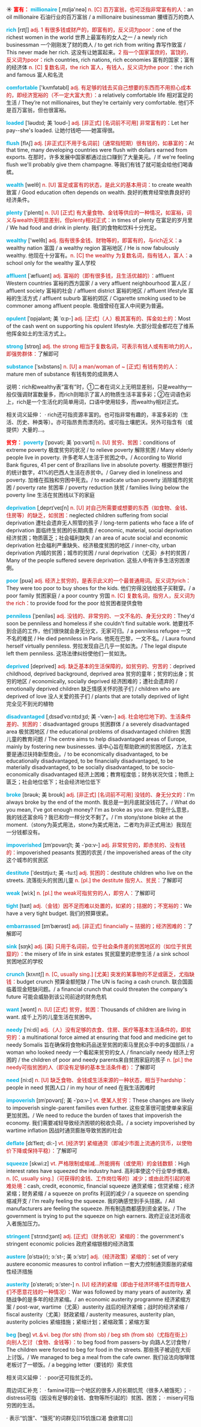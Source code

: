 ☀ <font color="red">**富有：**</font>
<font color="sky blue">**millionaire**</font> [͵mɪljə'neə] 
<font color="#c00000">n. [C] 百万富翁，也可泛指非常富有的人：</font>an oil millionaire 石油行业的百万富翁 / a millionaire businessman 腰缠百万的商人

<font color="sky blue">**rich**</font> [rɪtʃ] 
<font color="#c00000">adj. 1 有很多钱或财产的，即富有的，反义词为poor：</font>one of the richest women in the world 世界上最富有的女人之一 / a newly rich businessman 一个刚刚发了财的商人 / to get rich from writing 靠写作致富 / This never made her rich. 这没有让她富起来。<font color="#c00000">2 指一个国家富庶的，富饶的，反义词为poor：</font>rich countries, rich nations, rich economies 富有的国家；富有的经济体 <font color="#c00000">n. [C] 复数名词，the rich 富人，有钱人，反义词为the poor：</font>the rich and famous 富人和名流

<font color="sky blue">**comfortable**</font> ['kʌmfətəbl] 
<font color="#c00000">adj. 有足够的钱去买自己想要的东西而不用担心成本的，即经济宽裕的（不一定大富大贵）：</font>a relatively comfortable life 相对富足的生活 / They’re not millionaires, but they’re certainly very comfortable. 他们不是百万富翁，但也很富裕。
                      
<font color="sky blue">**loaded**</font> [ˈləʊdɪd; 美 ˈloʊd-]
<font color="#c00000">adj. [非正式] [名词前不可用] 非常富有的：</font>Let her pay--she's loaded. 让她付钱吧——她富得很。

<font color="sky blue">**flush**</font> [flʌʃ]
<font color="#c00000">adj. [非正式][不用于名词前]（通常指短期）很有钱的，如暴富的：</font>At that time, many developing countries were flush with dollars earned from exports. 在那时，许多发展中国家都通过出口赚到了大量美元。/ If we're feeling flush we'll probably give them champagne. 等我们有钱了就可能会给他们喝香槟。

<font color="sky blue">**wealth**</font> [welθ] 
<font color="#c00000">n. [U] 富足或富有的状态，是此义的基本用词：</font>to create wealth 致富 / Good education often depends on wealth. 良好的教育经常依靠良好的经济条件。

<font color="sky blue">**plenty**</font> ['plentɪ] 
<font color="#c00000">n. [U] [正式] 有大量食物、金钱等供应的一种情况，如富裕，词义与wealth无明显差别，但plenty相对正式：</font>in times of plenty 在富足的岁月里 / We had food and drink in plenty. 我们的食物和饮料十分充足。

<font color="sky blue">**wealthy**</font> ['welθɪ] 
<font color="#c00000">adj. 指有很多金钱、财物等的，即富有的，与rich近义：</font>a wealthy nation 富国 / a wealthy region 富裕地区 / He is now fabulously wealthy. 他现在十分富有。<font color="#c00000">n. [C] the wealthy 为复数名词，指有钱人，富人：</font>a school only for the wealthy 富人学校
           
<font color="sky blue">**affluent**</font> [ˈæfluənt]
<font color="#c00000">adj. 富裕的（即有很多钱，且生活优越的）：</font>affluent Western countries 富裕的西方国家 / a very affluent neighbourhood 富人区 / affluent society 富裕的社会 / affluent district 富裕的地区 / affluent lifestyle 富裕的生活方式 / affluent suburb 富裕的郊区 / Cigarette smoking used to be commoner among affluent people. 吸烟曾经在富人中间更为普遍。
           
<font color="sky blue">**opulent**</font> [ˈɒpjələnt; 美 ˈɑ:p-]
<font color="#c00000">adj. [正式]（人）极其富有的、挥金如土的：</font>Most of the cash went on supporting his opulent lifestyle. 大部分现金都花在了维系他挥金如土的生活方式上。

<font color="sky blue">**strong**</font> [strɒŋ] 
<font color="#c00000">adj. the strong 相当于复数名词，可表示有钱人或有影响力的人，即强势群体：</font>了解即可
           
<font color="sky blue">**substance**</font> [ˈsʌbstəns]
<font color="#c00000">n. [U] a man/woman of ~ [正式] 有钱有势的人：</font>mature men of substance 有钱有势的成熟男人

说明：rich和wealthy表“富有”时，①二者在词义上无明显差别，只是wealthy一般仅强调财富数量多，而rich则暗示了富人的物质生活丰富多彩；②在词语色彩上，rich是一个生活化的简单用词，口语中使用较多，而wealthy相对正式。

相关词义延伸：
· rich还可指资源丰富的。也可指非常有趣的，丰富多彩的（生活、历史、种类等）。亦可指昂贵而漂亮的。或可指土壤肥沃。另外可指含有（或提供）大量的…。

<font color="red">**贫穷：**</font>
<font color="sky blue">**poverty**</font> [ˈpɒvəti; 美 ˈpɑ:vərti]
<font color="#c00000">n. [U] 贫穷、贫困：</font>conditions of extreme poverty 极度贫穷的状况 / to relieve poverty 解除贫困 / Many elderly people live in poverty. 许多老年人生活于贫困之中。/ According to World Bank figures, 41 per cent of Brazilians live in absolute poverty. 根据世界银行的统计数字，41%的巴西人生活在赤贫中。/ Garvey died in loneliness and poverty. 加维在孤独和穷困中死去。/ to eradicate urban poverty 消除城市的贫困 / poverty rate 贫困率 / poverty reduction 扶贫 / families living below the poverty line 生活在贫困线以下的家庭
           
<font color="sky blue">**deprivation**</font> [ˌdeprɪˈveɪʃn]
<font color="#c00000">n. [U] 对自己所需要或想要的东西（如食物、金钱、住房等）的缺乏，如贫困：</font>neglected children suffering from social deprivation 遭社会遗弃无人照管的孩子 / long-term patients who face a life of deprivation 面临终生贫困的长期病患 / economic, material, social deprivation 经济贫困；物质匮乏；社会福利缺失 / an area of acute social and economic deprivation 社会福利严重缺失、经济极度贫困的地区 / inner-city, urban deprivation 内城的贫困；城市的贫困 / rural deprivation（尤英）乡村的贫困 / Many of the people suffered severe deprivation. 这些人中有许多生活穷困潦倒。

<font color="sky blue">**poor**</font> [pʊə] 
<font color="#c00000">adj. 经济上贫穷的，是表示此义的一个最普通用词。反义词为rich：</font>They were too poor to buy shoes for the kids. 他们穷得没钱给孩子买鞋穿。/ a poor family 贫困家庭 / a poor country 穷国 <font color="#c00000">n. [C] 复数名词，指穷人，反义词为the rich：</font>to provide food for the poor 给贫困者提供食物
                    
<font color="sky blue">**penniless**</font> [ˈpeniləs]
<font color="#c00000">adj. 没钱的、非常穷的、一文不名的、身无分文的：</font>They'd soon be penniless and homeless if she couldn't find suitable work. 她要找不到合适的工作，他们很快就会身无分文，无家可归。/ a penniless refugee 一文不名的难民 / He died penniless in Paris. 他死在巴黎，一文不名。/ Laura found herself virtually penniless. 劳拉发现自己几乎一贫如洗。/ The legal dispute left them penniless. 这场法律纠纷使他们一贫如洗。
       
<font color="sky blue">**deprived**</font> [deprived]
<font color="#c00000">adj. 缺乏基本的生活保障的，如贫穷的、穷苦的：</font>deprived childhood, deprived background, deprived area 贫穷的童年；贫穷的出身；贫穷的地区 / economically, socially deprived 经济困难的；遭社会遗弃的 / emotionally deprived children 缺乏情感关怀的孩子们 / children who are deprived of love 没人关爱的孩子们 / plants that are totally deprived of light 完全见不到光的植物
           
<font color="sky blue">**disadvantaged**</font> [ˌdɪsədˈvɑ:ntɪdʒd; 美 -ˈvæn-]
<font color="#c00000">adj. 社会地位地下的、生活条件差的、贫困的：</font>disadvantaged groups 贫困群体 / a severely disadvantaged area 极贫困地区 / the educational problems of disadvantaged children 贫困儿童的教育问题 / The centre aims to help disadvantaged areas of Europe, mainly by fostering new businesses. 该中心旨在帮助欧洲的贫困地区，方法主要是通过扶持新型商业。/ to be economically disadvantaged, to be educationally disadvantaged, to be financially disadvantaged, to be materially disadvantaged, to be socially disadvantaged, to be socio-economically disadvantaged 经济上困难；教育程度低；财务状况欠佳；物质上匮乏；社会地位低下；社会经济地位低下

<font color="sky blue">**broke**</font> [brəʊk; 美 broʊk]
<font color="#c00000">adj. [非正式] [名词前不可用] 没钱的、身无分文的：</font>I'm always broke by the end of the month. 我总是一到月底就没钱花了。/ What do you mean, I've got enough money? I'm as broke as you are. 你是什么意思，我的钱还富余吗？我已和你一样分文不剩了。/ I'm stony/stone bloke at the moment.（stony为英式用法，stone为美式用法，二者均为非正式用法）我现在一分钱都没有。

<font color="sky blue">**impoverished**</font> [ɪmˈpɒvərɪʃt; 美 -ˈpɑ:v-]
<font color="#c00000">adj. 非常贫穷的，即赤贫的、没有钱的：</font>impoverished peasants 贫困的农民 / the impoverished areas of the city 这个城市的贫民区           

<font color="sky blue">**destitute**</font> [ˈdestɪtju:t; 美 -tu:t]
<font color="#c00000">adj. 贫困的：</font>destitute children who live on the streets. 流落街头的贫困儿童 <font color="#c00000">n. [pl.] the destitute 指穷人、贫民：</font>了解即可

<font color="sky blue">**weak**</font> [wi:k] 
<font color="#c00000">n. [pl.] the weak可指贫穷的人，即穷人：</font>了解即可

<font color="sky blue">**tight**</font> [taɪt] 
<font color="#c00000">adj.（金钱）因不足而难以处置的，如紧的；拮据的；不宽裕的：</font>We have a very tight budget. 我们的预算很紧。
           
<font color="sky blue">**embarrassed**</font> [ɪmˈbærəst]
<font color="#c00000">adj. [非正式] financially ~ 拮据的；经济困难的：</font>了解即可

<font color="sky blue">**sink**</font> [sɪŋk] 
<font color="#c00000">adj. [英] 只用于名词前，位于社会条件差的贫困地区的（如位于贫民窟的）：</font>the misery of life in sink estates 贫民窟里的悲惨生活 / a sink school 贫困地区的学校
           
<font color="sky blue">**crunch**</font> [krʌntʃ]
<font color="#c00000">n. [C, usually sing.] [尤美] 突发的某事物的不足或匮乏，尤指缺钱：</font>budget crunch 预算金额短缺 / The UN is facing a cash crunch. 联合国面临着现金短缺问题。/ a financial crunch that could threaten the company's future 可能会威胁到该公司前途的财务危机

<font color="sky blue">**want**</font> [wɒnt] 
<font color="#c00000">n. [U] [正式] 贫穷，贫困：</font>Thousands of children are living in want. 成千上万的儿童生活在贫困中。
           
<font color="sky blue">**needy**</font> [ˈni:di]
<font color="#c00000">adj.（人）没有足够的衣食、住房、医疗等基本生活条件的，即贫穷的：</font>a multinational force aimed at ensuring that food and medicine get to needy Somalis 旨在确保将食物和药品送至贫困的索马里民众手中的多国部队 / a woman who looked needy 一个看起来贫穷的女人 / financially needy 经济上穷困的 / the children of poor and needy parents来自贫困家庭的孩子 <font color="#c00000">n. [pl.] the needy可指贫困的人（即没有足够的基本生活条件者）：</font>了解即可

<font color="sky blue">**need**</font> [ni:d] 
<font color="#c00000">n. [U] 缺乏食物、金钱或生活来源的一种状态，相当于hardship：</font>people in need 贫困人口 / in my hour of need 在我生活困难时
           
<font color="sky blue">**impoverish**</font> [ɪmˈpɒvərɪʃ; 美 -ˈpɑ:v-]
<font color="#c00000">vt. 使某人贫穷：</font>These changes are likely to impoverish single-parent families even further. 这些变革很可能使单亲家庭更加贫困。/ We need to reduce the burden of taxes that impoverish the economy. 我们需要减轻导致经济困顿的税收负荷。/ a society impoverished by wartime inflation 因战时通货膨胀导致贫困的社会
           
<font color="sky blue">**deflate**</font> [dɪˈfleɪt; di:-]
<font color="#c00000">vt. [经济学] 紧缩通货（即减少市面上流通的货币，以使物价下降或保持平稳）：</font>了解即可

<font color="sky blue">**squeeze**</font> [skwi:z] 
<font color="#c00000">vt. 严格限制或缩减…所能拥有（或使用）的金钱数额：</font>High interest rates have squeezed the industry hard. 高利率使这个行业举步维艰。<font color="#c00000">n. [C, usually sing.]（可获得的金钱、工作岗位等的）减少；或由此而引起的艰难处境：</font>cash, credit, economic, financial squeeze 通货紧缩；信贷紧缩；经济紧缩；财务紧缩 / a squeeze on profits 利润的减少 / a squeeze on spending 缩减开支 / I’m really feeling the squeeze. 我的确感觉到手头拮据。/ All manufacturers are feeling the squeeze. 所有制造商都感到资金紧张。/ The government is trying to put the squeeze on high earners. 政府正设法对高收入者施加压力。
           
<font color="sky blue">**stringent**</font> [ˈstrɪndʒənt]
<font color="#c00000">adj. [正式]（财务状况）紧缩的：</font>the government's stringent economic policies 政府紧缩银根的经济政策
           
<font color="sky blue">**austere**</font> [ɒˈstɪə(r); ɔ:ˈst-; 美 ɔ:ˈstɪr]
<font color="#c00000">adj.（经济政策）紧缩的：</font>set of very austere economic measures to control inflation 一套大力控制通货膨胀的紧缩性经济措施
           
<font color="sky blue">**austerity**</font> [ɒˈsterəti; ɔ:ˈster-]
<font color="#c00000">n. [U] 经济的紧缩（即由于经济环境不佳而导致人们不愿意花钱的一种情况）：</font>War was followed by many years of austerity. 紧随战争的是多年的经济紧缩。/ an economic austerity programme 经济紧缩方案 / post-war, wartime（尤英）austerity 战后的经济紧缩；战时的经济紧缩 / fiscal austerity（尤美）财政紧缩 / austerity measures, austerity plan, austerity policies 紧缩措施；紧缩计划；紧缩政策；紧缩方案

<font color="sky blue">**beg**</font> [beɡ] 
<font color="#c00000">vt.＆vi. beg (for sth) (from sb) / beg sth (from sb)（尤指在街上）向别人乞讨（食物、金钱等）：</font>to beg food from passers-by 向路人乞讨食物 / The children were forced to beg for food in the streets. 那些孩子被迫在大街上讨饭。/ We managed to beg a meal from the cafe owner. 我们设法向咖啡馆老板讨了一顿饭。/ a begging letter（要钱的）索求信

相关词义延伸：
· poor还可指贫乏的。

周边词汇补充：
· famine可指一个地区的很多人的长期饥荒（很多人被饿死）；
· distress可指（因没有足够的金钱、食物等所引起的）贫困、困苦；
· misery可指穷困的生活。

· 表示“饥饿”、“饿死”的词群见[[15饥饿口渴 食欲胃口]]
